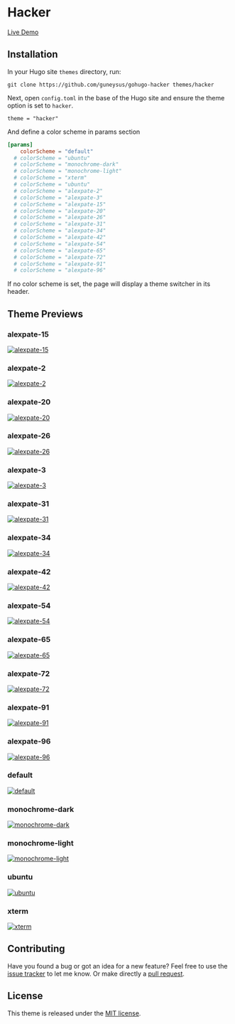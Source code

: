 # Hacker

[Live Demo](https://guneysus.github.io/gohugo-hacker/)

## Installation

In your Hugo site `themes` directory, run:

```
git clone https://github.com/guneysus/gohugo-hacker themes/hacker
```

Next, open `config.toml` in the base of the Hugo site and ensure the theme option is set to `hacker`.

```
theme = "hacker"
```

And define a color scheme in params section

```toml
[params]
    colorScheme = "default"
  # colorScheme = "ubuntu"
  # colorScheme = "monochrome-dark"
  # colorScheme = "monochrome-light"
  # colorScheme = "xterm"
  # colorScheme = "ubuntu"
  # colorScheme = "alexpate-2"
  # colorScheme = "alexpate-3"
  # colorScheme = "alexpate-15"
  # colorScheme = "alexpate-20"
  # colorScheme = "alexpate-26"
  # colorScheme = "alexpate-31"
  # colorScheme = "alexpate-34"
  # colorScheme = "alexpate-42"
  # colorScheme = "alexpate-54"
  # colorScheme = "alexpate-65"
  # colorScheme = "alexpate-72"
  # colorScheme = "alexpate-91"
  # colorScheme = "alexpate-96"
```

If no color scheme is set, the page will display a theme switcher in its header.

## Theme Previews

### alexpate-15 
[![alexpate-15](images/300/alexpate-15.png)](images/alexpate-15.png)

### alexpate-2 
[![alexpate-2](images/300/alexpate-2.png)](images/alexpate-2.png)

### alexpate-20 
[![alexpate-20](images/300/alexpate-20.png)](images/alexpate-20.png)

### alexpate-26 
[![alexpate-26](images/300/alexpate-26.png)](images/alexpate-26.png)

### alexpate-3 
[![alexpate-3](images/300/alexpate-3.png)](images/alexpate-3.png)

### alexpate-31 
[![alexpate-31](images/300/alexpate-31.png)](images/alexpate-31.png)

### alexpate-34 
[![alexpate-34](images/300/alexpate-34.png)](images/alexpate-34.png)

### alexpate-42 
[![alexpate-42](images/300/alexpate-42.png)](images/alexpate-42.png)

### alexpate-54 
[![alexpate-54](images/300/alexpate-54.png)](images/alexpate-54.png)

### alexpate-65 
[![alexpate-65](images/300/alexpate-65.png)](images/alexpate-65.png)

### alexpate-72 
[![alexpate-72](images/300/alexpate-72.png)](images/alexpate-72.png)

### alexpate-91 
[![alexpate-91](images/300/alexpate-91.png)](images/alexpate-91.png)

### alexpate-96 
[![alexpate-96](images/300/alexpate-96.png)](images/alexpate-96.png)

### default 
[![default](images/300/default.png)](images/default.png)

### monochrome-dark 
[![monochrome-dark](images/300/monochrome-dark.png)](images/monochrome-dark.png)

### monochrome-light 
[![monochrome-light](images/300/monochrome-light.png)](images/monochrome-light.png)

### ubuntu 
[![ubuntu](images/300/ubuntu.png)](images/ubuntu.png)

### xterm 
[![xterm](images/300/xterm.png)](images/xterm.png)


## Contributing

Have you found a bug or got an idea for a new feature? Feel free to use the [issue tracker](https://github.com/guneysus/gohugo-hacker/issues) to let me know. Or make directly a [pull request](https://github.com/guneysus/gohugo-hacker/pulls).

## License

This theme is released under the [MIT license](https://github.com/guneysus/gohugo-hacker/blob/master/LICENSE).
